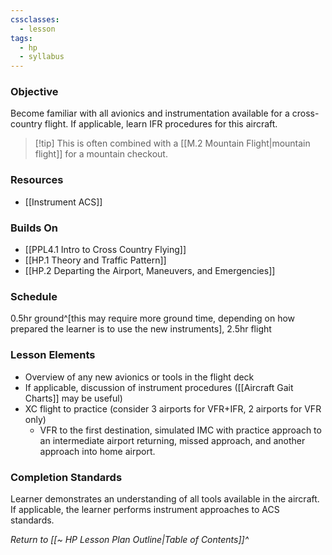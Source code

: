 ```yaml
---
cssclasses:
  - lesson
tags:
  - hp
  - syllabus
---
```


### Objective
Become familiar with all avionics and instrumentation available for a cross-country flight. If applicable, learn IFR procedures for this aircraft.

> [!tip] This is often combined with a [[M.2 Mountain Flight|mountain flight]] for a mountain checkout.

### Resources
- [[Instrument ACS]]

### Builds On
- [[PPL4.1 Intro to Cross Country Flying]]
- [[HP.1 Theory and Traffic Pattern]]
- [[HP.2 Departing the Airport, Maneuvers, and Emergencies]]

### Schedule
0.5hr ground^[this may require more ground time, depending on how prepared the learner is to use the new instruments], 2.5hr flight

### Lesson Elements
- Overview of any new avionics or tools in the flight deck
- If applicable, discussion of instrument procedures ([[Aircraft Gait Charts]] may be useful)
- XC flight to practice (consider 3 airports for VFR+IFR, 2 airports for VFR only)
	- VFR to the first destination, simulated IMC with practice approach to an intermediate airport returning, missed approach, and another approach into home airport.

### Completion Standards
Learner demonstrates an understanding of all tools available in the aircraft. If applicable, the learner performs instrument approaches to ACS standards.

*Return to [[~ HP Lesson Plan Outline|Table of Contents]]^*